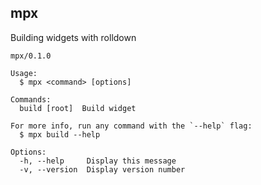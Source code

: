 ## mpx

Building widgets with rolldown

```
mpx/0.1.0

Usage:
  $ mpx <command> [options]

Commands:
  build [root]  Build widget

For more info, run any command with the `--help` flag:
  $ mpx build --help

Options:
  -h, --help     Display this message
  -v, --version  Display version number
```
